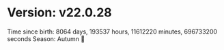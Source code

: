# Version: v22.0.28
Time since birth: 8064 days, 193537 hours, 11612220 minutes, 696733200 seconds
Season: Autumn 🍁
